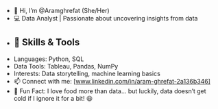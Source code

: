 - 👋 Hi, I’m @Aramghrefat (She/Her)
- 💻 Data Analyst | Passionate about uncovering insights from data
- ## 🔧 Skills & Tools  
- Languages: Python, SQL  
- Data Tools: Tableau, Pandas, NumPy  
- Interests: Data storytelling, machine learning basics  
- 📫 Connect with me: [www.linkedin.com/in/aram-ghrefat-2a136b346]
- 🍕 Fun Fact: I love food more than data… but luckily, data doesn’t get cold if I ignore it for a bit! 😆

<!---
Aramghrefat/Aramghrefat is a ✨ special ✨ repository because its `README.md` (this file) appears on your GitHub profile.
You can click the Preview link to take a look at your changes.
--->
